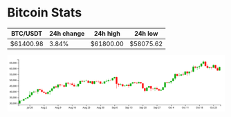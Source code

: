 # Bitcoin Stats

BTC/USDT|24h change|24h high|24h low|
|---|---|---|---|
|$61400.98|3.84%|$61800.00|$58075.62|

<img src="./chart.svg">
